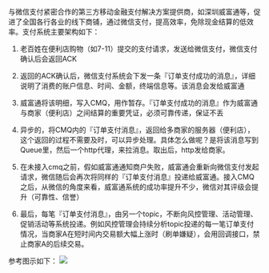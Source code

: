 与微信支付紧密合作的第三方移动金融支付解决方案提供商，如深圳威富通等，促进了全国各行各业的线下商铺，通过微信支付，提高效率，免除现金结算的低效率。支付系统主要架构如下：

1. 老百姓在便利店购物（如7-11）提交的支付请求，发送给微信支付，微信支付确认后会返回ACK

2. 返回的ACK确认后，微信支付系统会下发一条『订单支付成功的消息』，详细说明了消费的账户信息、时间、金额，终端信息等。该消息会发给威富通

3. 威富通将该明细，写入CMQ，用作暂存。『订单支付成功的消息』作为威富通与商家（便利店）之间结算的重要凭证，必须可靠传递，保证不丢

4. 异步的，将CMQ内的『订单支付消息』，返回给多商家的服务器（便利店），这个返回的过程不需要及时，可以异步处理。具体怎么做呢？是将该消息写到Queue里，然后一个http代理，来拉消息。取出后，http发给商家。

5. 在未接入cmq之前，假如威富通通知商户失败，威富通会重新向微信支付发起请求，微信随后会再次将同样的『订单支付消息』投递给威富通。接入CMQ之后，从微信的角度来看，威富通系统的成功率提升不少，微信对其评级会提升（可靠性、信誉）

6. 最后，每笔『订单支付消息』，由另一个topic，不断向风控管理、活动管理、促销活动等系统投递。例如风控管理会持续分析topic投递的每一笔订单支付情况，当商家A在短时间内交易额大幅上涨时（刷单嫌疑），会用回调接口，禁止商家A的后续交易。

参考图示如下：
![](http://imgcache.tcecqpoc.fsphere.cn/image/mc.qcloudimg.com/static/img/7f42706e0f87a942e0c0122167797fa5/image.png)
